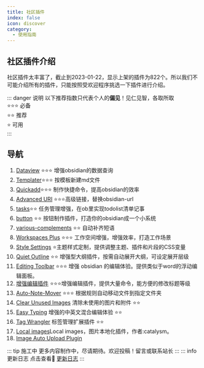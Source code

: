 ```yaml
---
title: 社区插件
index: false
icon: discover
category:
  - 使用指南
---
```

## 社区插件介绍
社区插件太丰富了，截止到2023-01-22，显示上架的插件为822个。所以我们不可能介绍所有的插件，只能按照受欢迎程序挑选一下插件进行介绍。

::: danger 说明
以下推荐指数只代表个人的**偏见**！见仁见智，各取所取  
⭐️⭐️⭐️ 必备  
⭐️⭐️      推荐  
⭐️           可用  
:::

## 导航
1. [Dataview](dataview.md) ⭐️⭐️⭐️ 增强obsidian的数据查询
2. [Templater](templater.md)⭐️⭐️⭐️ 按模板新建md文件
3. [Quickadd](quickadd.md)⭐️⭐️⭐️ 制作快捷命令，提高obsidian的效率
4. [Advanced URI](Advanced-URI.md) ⭐️⭐️⭐️高级链接，替换obsidian-url
5. [tasks](tasks.md)⭐️⭐️ 任务管理增强，在ob里实现todolist清单记事
6. [button](button.md) ⭐️⭐️ 按钮制作插件，打造你的obsidian成一个小系统
7. [various-complements](various-complements.md) ⭐️⭐️ 自动补齐短语
8. [Workspaces Plus](Workspaces-Plus.md) ⭐️⭐️⭐️ 工作空间增强，增强效率，打造工作场景
9. [Style Settings](Style-Settings.md) ⭐️主题样式定制，提供调整主题、插件和片段的CSS变量
10. [Quiet Outline](quiet-outline.md)  ⭐️⭐️ 增强型大纲插件，按需自动展开大纲，可设定展开层级
11. [Editing Toolbar](Editing-Toolbar.md) ⭐️⭐️⭐️ 增强 obsidian 的编辑体验。提供类似于word的浮动编辑面板。
12. [增强编辑插件](Enhanced-editing.md) ⭐️⭐️⭐️增强编辑插件，提供大量命令，能方便的修改标题等级
13. [Auto-Note-Mover](auto-note-mover.md) ⭐️⭐️⭐️ 根据规则自动移动文件到指定文件夹
14. [Clear Unused lmages](Clear-Unused-lmages.md) 清除未使用的图片和附件 ⭐️⭐️
15. [Easy Typing](Easy-Typing.md) 增强的中英文混合编辑体验 ⭐️⭐️
16. [Tag Wrangler](Tag-Wrangler.md) 标签管理扩展插件 ⭐️⭐️
17. [Local images]()Local images，图片本地化插件，作者:catalysm。
18. [Image Auto Upload Plugin]()

::: tip 施工中
更多内容制作中，尽请期待。欢迎投稿！留言或联系站长
:::
::: info 更新日志
点击查看📙 [更新日志](/zh/documentation/update-log.md)
:::